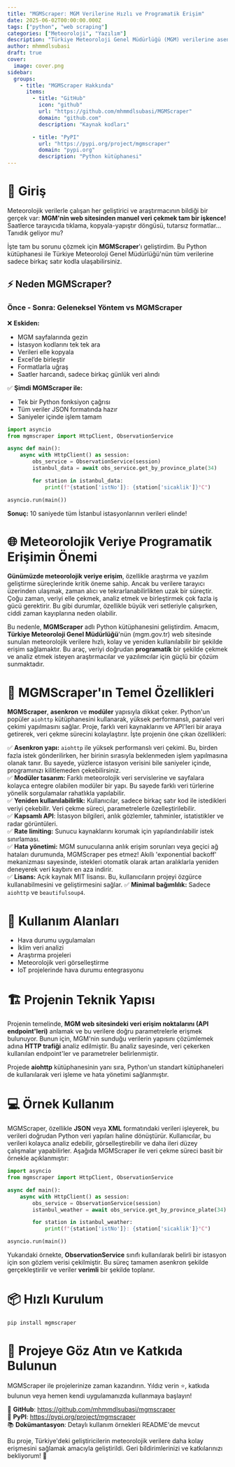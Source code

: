 ```yaml
---
title: "MGMScraper: MGM Verilerine Hızlı ve Programatik Erişim"
date: 2025-06-02T00:00:00.000Z
tags: ["python", "web scraping"]
categories: ["Meteoroloji", "Yazılım"]
description: "Türkiye Meteoroloji Genel Müdürlüğü (MGM) verilerine asenkron, hızlı ve yeniden kullanılabilir erişim sağlayan açık kaynak Python kütüphanesi."
author: mhmmdlsubasi
draft: true
cover:
  image: cover.png
sidebar:
  groups:
    - title: "MGMScraper Hakkında"
      items:
        - title: "GitHub"
          icon: "github"
          url: "https://github.com/mhmmdlsubasi/MGMScraper"
          domain: "github.com"
          description: "Kaynak kodları"

        - title: "PyPI"
          url: "https://pypi.org/project/mgmscraper"
          domain: "pypi.org"
          description: "Python kütüphanesi"
---
```


# 🚀 Giriş

Meteorolojik verilerle çalışan her geliştirici ve araştırmacının bildiği bir gerçek var: **MGM'nin web sitesinden manuel veri çekmek tam bir işkence!** Saatlerce tarayıcıda tıklama, kopyala-yapıştır döngüsü, tutarsız formatlar... Tanıdık geliyor mu?

İşte tam bu sorunu çözmek için **MGMScraper**'ı geliştirdim. Bu Python kütüphanesi ile Türkiye Meteoroloji Genel Müdürlüğü'nün tüm verilerine sadece birkaç satır kodla ulaşabilirsiniz.

## ⚡ Neden MGMScraper?

### Önce - Sonra: Geleneksel Yöntem vs MGMScraper

❌ **Eskiden:**

- MGM sayfalarında gezin
- İstasyon kodlarını tek tek ara
- Verileri elle kopyala
- Excel’de birleştir
- Formatlarla uğraş
- Saatler harcandı, sadece birkaç günlük veri alındı

✅ **Şimdi MGMScraper ile:**

- Tek bir Python fonksiyon çağrısı
- Tüm veriler JSON formatında hazır
- Saniyeler içinde işlem tamam

```python
import asyncio
from mgmscraper import HttpClient, ObservationService

async def main():
    async with HttpClient() as session:
        obs_service = ObservationService(session)
        istanbul_data = await obs_service.get_by_province_plate(34)

        for station in istanbul_data:
            print(f"{station['istNo']}: {station['sicaklik']}°C")

asyncio.run(main())
```

**Sonuç:** 10 saniyede tüm İstanbul istasyonlarının verileri elinde!

# 🌐 Meteorolojik Veriye Programatik Erişimin Önemi

**Günümüzde meteorolojik veriye erişim**, özellikle araştırma ve yazılım geliştirme süreçlerinde kritik öneme sahip. Ancak bu verilere tarayıcı üzerinden ulaşmak, zaman alıcı ve tekrarlanabilirlikten uzak bir süreçtir. Çoğu zaman, veriyi elle çekmek, analiz etmek ve birleştirmek çok fazla iş gücü gerektirir. Bu gibi durumlar, özellikle büyük veri setleriyle çalışırken, ciddi zaman kayıplarına neden olabilir.

Bu nedenle, **MGMScraper** adlı Python kütüphanesini geliştirdim. Amacım, **Türkiye Meteoroloji Genel Müdürlüğü**'nün (mgm.gov.tr) web sitesinde sunulan meteorolojik verilere hızlı, kolay ve yeniden kullanılabilir bir şekilde erişim sağlamaktır. Bu araç, veriyi doğrudan **programatik** bir şekilde çekmek ve analiz etmek isteyen araştırmacılar ve yazılımcılar için güçlü bir çözüm sunmaktadır.

# 🎯 MGMScraper'ın Temel Özellikleri

**MGMScraper**, **asenkron** ve **modüler** yapısıyla dikkat çeker. Python'un popüler `aiohttp` kütüphanesini kullanarak, yüksek performanslı, paralel veri çekimi yapılmasını sağlar. Proje, farklı veri kaynaklarını ve API'leri bir araya getirerek, veri çekme sürecini kolaylaştırır. İşte projenin öne çıkan özellikleri:

✅ **Asenkron yapı:** `aiohttp` ile yüksek performanslı veri çekimi. Bu, birden fazla istek gönderilirken, her birinin sırasıyla beklenmeden işlem yapılmasına olanak tanır. Bu sayede, yüzlerce istasyon verisini bile saniyeler içinde, programınızı kilitlemeden çekebilirsiniz.  
✅ **Modüler tasarım:** Farklı meteorolojik veri servislerine ve sayfalara kolayca entegre olabilen modüler bir yapı. Bu sayede farklı veri türlerine yönelik sorgulamalar rahatlıkla yapılabilir.  
✅ **Yeniden kullanılabilirlik:** Kullanıcılar, sadece birkaç satır kod ile istedikleri veriyi çekebilir. Veri çekme süreci, parametrelerle özelleştirilebilir.  
✅ **Kapsamlı API**: İstasyon bilgileri, anlık gözlemler, tahminler, istatistikler ve radar görüntüleri.  
✅ **Rate limiting:** Sunucu kaynaklarını korumak için yapılandırılabilir istek sınırlaması.  
✅ **Hata yönetimi:** MGM sunucularına anlık erişim sorunları veya geçici ağ hataları durumunda, MGMScraper pes etmez! Akıllı 'exponential backoff' mekanizması sayesinde, istekleri otomatik olarak artan aralıklarla yeniden deneyerek veri kaybını en aza indirir.  
✅ **Lisans:** Açık kaynak MIT lisansı. Bu, kullanıcıların projeyi özgürce kullanabilmesini ve geliştirmesini sağlar.
✅ **Minimal bağımlılık:** Sadece `aiohttp` ve `beautifulsoup4`.

# 🔧 Kullanım Alanları

- Hava durumu uygulamaları
- İklim veri analizi
- Araştırma projeleri
- Meteorolojik veri görselleştirme
- IoT projelerinde hava durumu entegrasyonu

# 🏗️ Projenin Teknik Yapısı

Projenin temelinde, **MGM web sitesindeki veri erişim noktalarını (API endpoint'leri)** anlamak ve bu verilere doğru parametrelerle erişmek bulunuyor. Bunun için, MGM'nin sunduğu verilerin yapısını çözümlemek adına **HTTP trafiği** analiz edilmiştir. Bu analiz sayesinde, veri çekerken kullanılan endpoint'ler ve parametreler belirlenmiştir.

Projede **aiohttp** kütüphanesinin yanı sıra, Python'un standart kütüphaneleri de kullanılarak veri işleme ve hata yönetimi sağlanmıştır.

# 💻 Örnek Kullanım

MGMScraper, özellikle **JSON** veya **XML** formatındaki verileri işleyerek, bu verileri doğrudan Python veri yapıları haline dönüştürür. Kullanıcılar, bu verileri kolayca analiz edebilir, görselleştirebilir ve daha ileri düzey çalışmalar yapabilirler. Aşağıda MGMScraper ile veri çekme süreci basit bir örnekle açıklanmıştır:

```python
import asyncio
from mgmscraper import HttpClient, ObservationService

async def main():
    async with HttpClient() as session:
        obs_service = ObservationService(session)
        istanbul_weather = await obs_service.get_by_province_plate(34)

        for station in istanbul_weather:
            print(f"{station['istNo']}: {station['sicaklik']}°C")

asyncio.run(main())
```

Yukarıdaki örnekte, **ObservationService** sınıfı kullanılarak belirli bir istasyon için son gözlem verisi çekilmiştir. Bu süreç tamamen asenkron şekilde gerçekleştirilir ve veriler **verimli** bir şekilde toplanır.

# 📦 Hızlı Kurulum

```bash
pip install mgmscraper
```

# 🤝 Projeye Göz Atın ve Katkıda Bulunun

MGMScraper ile projelerinize zaman kazandırın. Yıldız verin ⭐, katkıda bulunun veya hemen kendi uygulamanızda kullanmaya başlayın!

🔗 **GitHub**: https://github.com/mhmmdlsubasi/mgmscraper  
🔗 **PyPI**: https://pypi.org/project/mgmscraper  
📚 **Dokümantasyon**: Detaylı kullanım örnekleri README'de mevcut

Bu proje, Türkiye'deki geliştiricilerin meteorolojik verilere daha kolay erişmesini sağlamak amacıyla geliştirildi. Geri bildirimlerinizi ve katkılarınızı bekliyorum! 🤝
